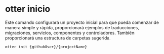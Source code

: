 # otter inicio

Este comando configurará un proyecto inicial para que pueda comenzar de manera simple y rápida, proporcionará ejemplos de traducciones, migraciones, servicios, componentes y controladores. También proporcionará una estructura de carpetas sugerida.

```
otter init {githubUser}/{projectName}
```
